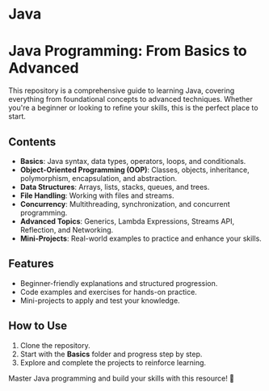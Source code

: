 # Java
# Java Programming: From Basics to Advanced  

This repository is a comprehensive guide to learning Java, covering everything from foundational concepts to advanced techniques. Whether you're a beginner or looking to refine your skills, this is the perfect place to start.  

## Contents  
- **Basics**: Java syntax, data types, operators, loops, and conditionals.  
- **Object-Oriented Programming (OOP)**: Classes, objects, inheritance, polymorphism, encapsulation, and abstraction.  
- **Data Structures**: Arrays, lists, stacks, queues, and trees.  
- **File Handling**: Working with files and streams.  
- **Concurrency**: Multithreading, synchronization, and concurrent programming.  
- **Advanced Topics**: Generics, Lambda Expressions, Streams API, Reflection, and Networking.  
- **Mini-Projects**: Real-world examples to practice and enhance your skills.  

## Features  
- Beginner-friendly explanations and structured progression.  
- Code examples and exercises for hands-on practice.  
- Mini-projects to apply and test your knowledge.  

## How to Use  
1. Clone the repository.  
2. Start with the **Basics** folder and progress step by step.  
3. Explore and complete the projects to reinforce learning.  

Master Java programming and build your skills with this resource! 🚀  
